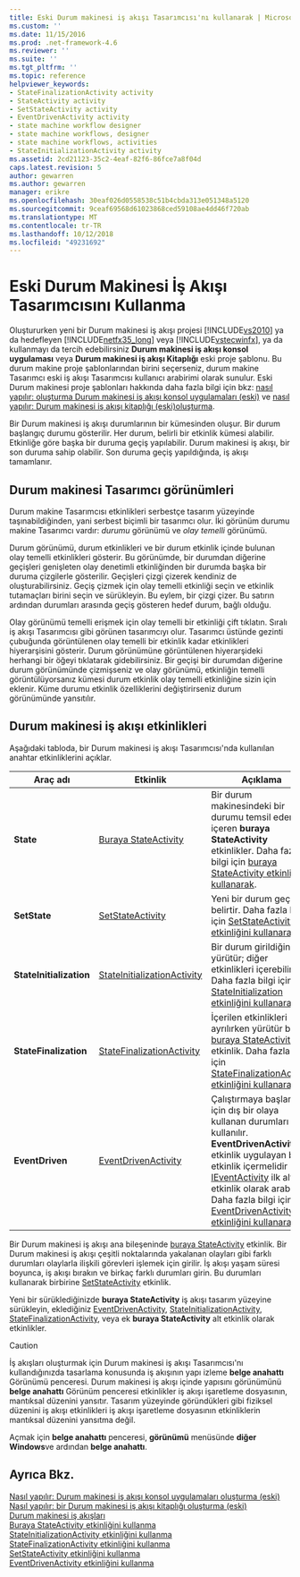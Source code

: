 ```yaml
---
title: Eski Durum makinesi iş akışı Tasarımcısı'nı kullanarak | Microsoft Docs
ms.custom: ''
ms.date: 11/15/2016
ms.prod: .net-framework-4.6
ms.reviewer: ''
ms.suite: ''
ms.tgt_pltfrm: ''
ms.topic: reference
helpviewer_keywords:
- StateFinalizationActivity activity
- StateActivity activity
- SetStateActivity activity
- EventDrivenActivity activity
- state machine workflow designer
- state machine workflows, designer
- state machine workflows, activities
- StateInitializationActivity activity
ms.assetid: 2cd21123-35c2-4eaf-82f6-86fce7a8f04d
caps.latest.revision: 5
author: gewarren
ms.author: gewarren
manager: erikre
ms.openlocfilehash: 30eaf026d0558538c51b4cbda313e051348a5120
ms.sourcegitcommit: 9ceaf69568d61023868ced59108ae4dd46f720ab
ms.translationtype: MT
ms.contentlocale: tr-TR
ms.lasthandoff: 10/12/2018
ms.locfileid: "49231692"
---
```

# <a name="using-the-legacy-state-machine-workflow-designer"></a>Eski Durum Makinesi İş Akışı Tasarımcısını Kullanma
Oluştururken yeni bir Durum makinesi iş akışı projesi [!INCLUDE[vs2010](../includes/vs2010-md.md)] ya da hedefleyen [!INCLUDE[netfx35_long](../includes/netfx35-long-md.md)] veya [!INCLUDE[vstecwinfx](../includes/vstecwinfx-md.md)], ya da kullanmayı da tercih edebilirsiniz **Durum makinesi iş akışı konsol uygulaması** veya  **Durum makinesi iş akışı Kitaplığı** eski proje şablonu. Bu durum makine proje şablonlarından birini seçerseniz, durum makine Tasarımcı eski iş akışı Tasarımcısı kullanıcı arabirimi olarak sunulur. Eski Durum makinesi proje şablonları hakkında daha fazla bilgi için bkz: [nasıl yapılır: oluşturma Durum makinesi iş akışı konsol uygulamaları (eski)](../workflow-designer/how-to-create-state-machine-workflow-console-applications-legacy.md) ve [nasıl yapılır: Durum makinesi iş akışı kitaplığı (eski)oluşturma](../workflow-designer/how-to-create-a-state-machine-workflow-library-legacy.md).  
  
 Bir Durum makinesi iş akışı durumlarının bir kümesinden oluşur. Bir durum başlangıç durumu gösterilir. Her durum, belirli bir etkinlik kümesi alabilir. Etkinliğe göre başka bir duruma geçiş yapılabilir. Durum makinesi iş akışı, bir son duruma sahip olabilir. Son duruma geçiş yapıldığında, iş akışı tamamlanır.  
  
## <a name="state-machine-designer-views"></a>Durum makinesi Tasarımcı görünümleri  
 Durum makine Tasarımcısı etkinlikleri serbestçe tasarım yüzeyinde taşınabildiğinden, yani serbest biçimli bir tasarımcı olur. İki görünüm durumu makine Tasarımcı vardır: *durumu* görünümü ve *olay temelli* görünümü.  
  
 Durum görünümü, durum etkinlikleri ve bir durum etkinlik içinde bulunan olay temelli etkinlikleri gösterir. Bu görünümde, bir durumdan diğerine geçişleri genişleten olay denetimli etkinliğinden bir durumda başka bir duruma çizgilerle gösterilir. Geçişleri çizgi çizerek kendiniz de oluşturabilirsiniz. Geçiş çizmek için olay temelli etkinliği seçin ve etkinlik tutamaçları birini seçin ve sürükleyin. Bu eylem, bir çizgi çizer. Bu satırın ardından durumları arasında geçiş gösteren hedef durum, bağlı olduğu.  
  
 Olay görünümü temelli erişmek için olay temelli bir etkinliği çift tıklatın. Sıralı iş akışı Tasarımcısı gibi görünen tasarımcıyı olur. Tasarımcı üstünde gezinti çubuğunda görüntülenen olay temelli bir etkinlik kadar etkinlikleri hiyerarşisini gösterir. Durum görünümüne görüntülenen hiyerarşideki herhangi bir öğeyi tıklatarak gidebilirsiniz. Bir geçişi bir durumdan diğerine durum görünümünde çizmişseniz ve olay görünümü, etkinliğin temelli görüntülüyorsanız kümesi durum etkinlik olay temelli etkinliğine sizin için eklenir. Küme durumu etkinlik özelliklerini değiştirirseniz durum görünümünde yansıtılır.  
  
## <a name="state-machine-workflow-activities"></a>Durum makinesi iş akışı etkinlikleri  
 Aşağıdaki tabloda, bir Durum makinesi iş akışı Tasarımcısı'nda kullanılan anahtar etkinliklerini açıklar.  
  
|Araç adı|Etkinlik|Açıklama|  
|------------------|--------------|-----------------|  
|**State**|[Buraya StateActivity](http://go.microsoft.com/fwlink?LinkID=65042)|Bir durum makinesindeki bir durumu temsil eder; Ek içeren **buraya StateActivity** etkinlikler. Daha fazla bilgi için [buraya StateActivity etkinliğini kullanarak](http://go.microsoft.com/fwlink?LinkID=65083).|  
|**SetState**|[SetStateActivity](http://go.microsoft.com/fwlink?LinkID=65041)|Yeni bir durum geçiş belirtir. Daha fazla bilgi için [SetStateActivity etkinliğini kullanarak](http://go.microsoft.com/fwlink?LinkID=65082).|  
|**StateInitialization**|[StateInitializationActivity](http://go.microsoft.com/fwlink?LinkID=65044)|Bir durum girildiğinde yürütür; diğer etkinlikleri içerebilir. Daha fazla bilgi için [StateInitialization etkinliğini kullanarak](http://go.microsoft.com/fwlink?LinkID=65006).|  
|**StateFinalization**|[StateFinalizationActivity](http://go.microsoft.com/fwlink?LinkID=65043)|İçerilen etkinlikleri ayrılırken yürütür bir [buraya StateActivity](http://go.microsoft.com/fwlink?LinkID=65042) etkinlik. Daha fazla bilgi için [StateFinalizationActivity etkinliğini kullanarak](http://go.microsoft.com/fwlink?LinkID=65008).|  
|**EventDriven**|[EventDrivenActivity](http://go.microsoft.com/fwlink?LinkID=65029)|Çalıştırmaya başlamak için dış bir olaya kullanan durumları için kullanılır. **EventDrivenActivity** etkinlik uygulayan bir etkinlik içermelidir [IEventActivity](http://go.microsoft.com/fwlink?LinkID=65032) ilk alt etkinlik olarak arabirimi. Daha fazla bilgi için [EventDrivenActivity etkinliğini kullanarak](http://go.microsoft.com/fwlink?LinkID=65068).|  
  
 Bir Durum makinesi iş akışı ana bileşeninde [buraya StateActivity](http://go.microsoft.com/fwlink?LinkID=65042) etkinlik. Bir Durum makinesi iş akışı çeşitli noktalarında yakalanan olayları gibi farklı durumları olaylarla ilişkili görevleri işlemek için girilir. İş akışı yaşam süresi boyunca, iş akışı bırakın ve birkaç farklı durumları girin. Bu durumları kullanarak birbirine [SetStateActivity](http://go.microsoft.com/fwlink?LinkID=65041) etkinlik.  
  
 Yeni bir sürüklediğinizde **buraya StateActivity** iş akışı tasarım yüzeyine sürükleyin, eklediğiniz [EventDrivenActivity](http://go.microsoft.com/fwlink?LinkID=65029), [StateInitializationActivity](http://go.microsoft.com/fwlink?LinkID=65044), [ StateFinalizationActivity](http://go.microsoft.com/fwlink?LinkID=65043), veya ek **buraya StateActivity** alt etkinlik olarak etkinlikler.  
  
> [!CAUTION]
>  İş akışları oluşturmak için Durum makinesi iş akışı Tasarımcısı'nı kullandığınızda tasarlama konusunda iş akışının yapı izleme **belge anahattı** Görünümü penceresi. Durum makinesi iş akışı içinde yapısını görünümünü **belge anahattı** Görünüm penceresi etkinlikler iş akışı işaretleme dosyasının, mantıksal düzenini yansıtır. Tasarım yüzeyinde göründükleri gibi fiziksel düzenini iş akışı etkinlikleri iş akışı işaretleme dosyasının etkinliklerin mantıksal düzenini yansıtma değil.  
>   
>  Açmak için **belge anahattı** penceresi, **görünümü** menüsünde **diğer Windows**ve ardından **belge anahattı**.  
  
## <a name="see-also"></a>Ayrıca Bkz.  
 [Nasıl yapılır: Durum makinesi iş akışı konsol uygulamaları oluşturma (eski)](../workflow-designer/how-to-create-state-machine-workflow-console-applications-legacy.md)   
 [Nasıl yapılır: bir Durum makinesi iş akışı kitaplığı oluşturma (eski)](../workflow-designer/how-to-create-a-state-machine-workflow-library-legacy.md)   
 [Durum makinesi iş akışları](http://go.microsoft.com/fwlink?LinkID=65016)   
 [Buraya StateActivity etkinliğini kullanma](http://go.microsoft.com/fwlink?LinkID=65083)   
 [StateInitializationActivity etkinliğini kullanma](http://go.microsoft.com/fwlink?LinkID=65006)   
 [StateFinalizationActivity etkinliğini kullanma](http://go.microsoft.com/fwlink?LinkID=65008)   
 [SetStateActivity etkinliğini kullanma](http://go.microsoft.com/fwlink?LinkID=65082)   
 [EventDrivenActivity etkinliğini kullanma](http://go.microsoft.com/fwlink?LinkID=65068)